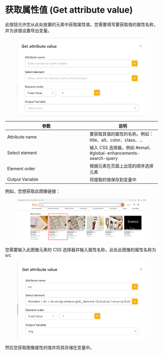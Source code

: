 # 获取属性值 (Get attribute value)

此按钮允许您从此处放置的元素中获取属性值，您需要填写要获取值的属性名称，并为该值设置导出变量。

<figure><img src="../../.gitbook/assets/image (3) (1) (1).png" alt=""><figcaption></figcaption></figure>

<table><thead><tr><th width="258">参数</th><th>说明</th></tr></thead><tbody><tr><td>Attribute name</td><td>要获取其值的属性的名称。例如：title、alt、color、class、...</td></tr><tr><td>Select element</td><td>输入 CSS 选择器，例如 #email、#global-enhancements-search-query</td></tr><tr><td>Element order</td><td>根据元素在页面上出现的顺序选择元素</td></tr><tr><td>Output Variable</td><td>将提取的值保存到变量中</td></tr></tbody></table>

例如，您想获取此图像链接：

<figure><img src="../../.gitbook/assets/image (6) (1) (1).png" alt=""><figcaption></figcaption></figure>

您需要输入此图像元素的 CSS 选择器并输入属性名称，此处此图像的属性名称为 src&#x20;

<figure><img src="../../.gitbook/assets/image (4) (1) (1).png" alt=""><figcaption></figcaption></figure>

然后您获取图像属性的值并将其存储在变量中。
